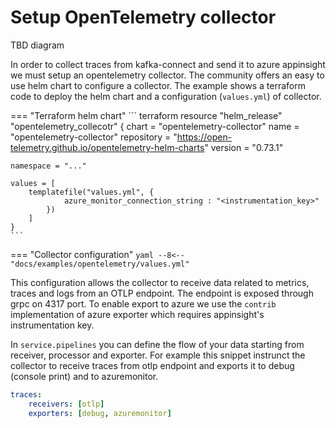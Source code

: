 # Setup OpenTelemetry collector
TBD diagram

In order to collect traces from kafka-connect and send it to azure appinsight we must setup an opentelemetry collector.
The community offers an easy to use helm chart to configure a collector. The example shows a terraform code to deploy the helm chart
and a configuration (`values.yml`) of collector.

=== "Terraform helm chart"
    ``` terraform
    resource "helm_release" "opentelemetry_collecotr" {
    chart      = "opentelemetry-collector"
    name       = "opentelemetry-collector"
    repository = "https://open-telemetry.github.io/opentelemetry-helm-charts"
    version    = "0.73.1"

    namespace = "..."

    values = [
        templatefile("values.yml", {
                azure_monitor_connection_string : "<instrumentation_key>"
            })
        ]
    }
    ```
=== "Collector configuration"
    ``` yaml
    --8<-- "docs/examples/opentelemetry/values.yml"
    ```   
    

This configuration allows the collector to receive data related to metrics, traces and logs from an OTLP endpoint. The endpoint
is exposed through grpc on 4317 port. To enable export to azure we use the `contrib` implementation of azure exporter which requires appinsight's instrumentation key.

In `service.pipelines` you can define the flow of your data starting from receiver, processor and exporter. For example
this snippet instrunct the collector to receive traces from otlp endpoint and exports it to debug (console print) and to azuremonitor.
```yaml 
traces:
    receivers: [otlp]
    exporters: [debug, azuremonitor]
```